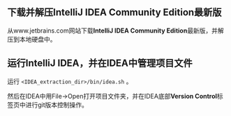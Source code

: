 ## 下载并解压IntelliJ IDEA Community Edition最新版

从www.jetbrains.com网站下载**IntelliJ IDEA Community Edition**最新版，并解压到本地硬盘中。

## 运行IntelliJ IDEA，并在IDEA中管理项目文件

运行 `<IDEA_extraction_dir>/bin/idea.sh` 。

然后在IDEA中用File->Open打开项目文件夹，并在IDEA底部**Version Control**标签页中进行git版本控制操作。